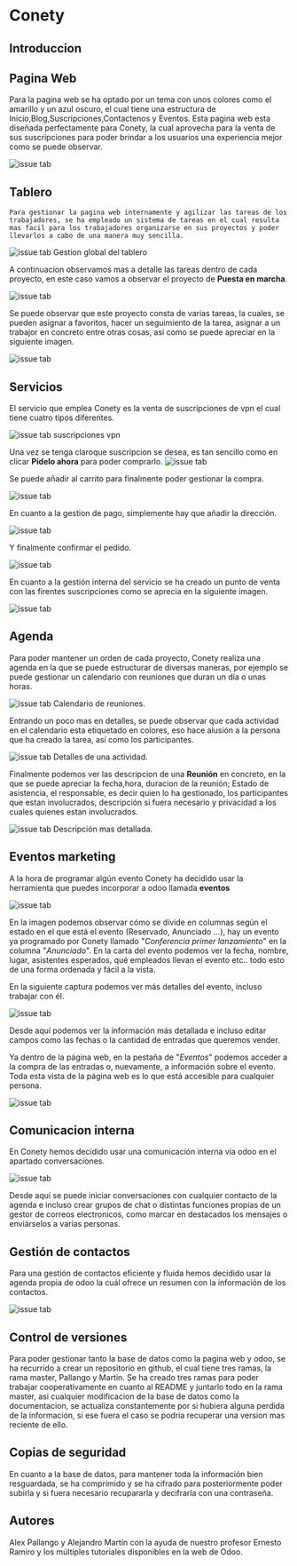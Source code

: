 # Conety

## Introduccion

## Pagina Web
Para la pagina web se ha optado por un tema con unos colores como el amarillo y un azul oscuro, el cual tiene una estructura de Inicio,Blog,Suscripciones,Contactenos y Eventos.
Esta pagina web esta diseñada perfectamente para Conety, la cual aprovecha para la venta de sus suscripciones para poder brindar a los usuarios una experiencia mejor como se puede observar.

![issue tab](Images/web.gif)

## Tablero
    Para gestionar la pagina web internamente y agilizar las tareas de los trabajadores, se ha empleado un sistema de tareas en el cual resulta mas facil para los trabajadores organizarse en sus proyectos y poder llevarlos a cabo de una manera muy sencilla.

![issue tab](Images/general.png)
Gestion global del tablero

A continuacion observamos mas a detalle las tareas dentro de cada proyecto, en este caso vamos a observar el proyecto de **Puesta en marcha**.

![issue tab](Images/gen1.png)

Se puede observar que este proyecto consta de varias tareas, la cuales, se pueden asignar a favoritos, hacer un seguimiento de la tarea, asignar a un trabajor en concreto entre otras cosas, asi como se puede apreciar en la siguiente imagen.

![issue tab](Images/gen2.png)


## Servicios
El servicio que emplea Conety es la venta de suscripciones de vpn el cual tiene cuatro tipos diferentes.

![issue tab](Images/venta.png)
suscripciones vpn

Una vez se tenga claroque suscripcion se desea, es tan sencillo como en clicar **Pidelo ahora** para poder comprarlo.
![issue tab](Images/venta1.png)

Se puede añadir al carrito para finalmente poder gestionar la compra.

![issue tab](Images/carr.png)

En cuanto a la gestion de pago, simplemente hay que añadir la dirección.

![issue tab](Images/datos.png)

Y finalmente confirmar el pedido.

![issue tab](Images/pago.png)

En cuanto a la gestión interna del servicio se ha creado un punto de venta con las firentes suscripciones como se aprecia en la siguiente imagen.

![issue tab](Images/venta2.png)
## Agenda

Para poder mantener un orden de cada proyecto, Conety realiza una agenda en la que se puede estructurar de diversas maneras, por ejemplo se puede gestionar un calendario con reuniones que duran un día o unas horas.

![issue tab](Images/cal.png)
Calendario de reuniones.

Entrando un poco mas en detalles, se puede observar que cada actividad en el calendario esta etiquetado en colores, eso hace alusión a la persona que ha creado la tarea, así como los participantes.

![issue tab](Images/cal1.png)
Detalles de una actividad.

Finalmente podemos ver las descripcion de una **Reunión** en concreto, en la que se puede apreciar la fecha,hora, duracion de la reunión; Estado de asistencia, el responsable, es decir quien lo ha gestionado, los participantes que estan involucrados, descripción si fuera necesario y privacidad a los cuales quienes estan involucrados.

![issue tab](Images/cal2.png)
Descripción mas detallada.

## Eventos marketing

A la hora de programar algún evento Conety ha decidido usar la herramienta que puedes incorporar a odoo llamada **eventos**

![issue tab](Images/c1.png)

En la imagen podemos observar cómo se divide en columnas según el estado en el que está el evento (Reservado, Anunciado ...), hay un evento ya programado por Conety llamado "*Conferencia primer lanzamiento*" en la columna "*Anunciado*". En la carta del evento podemos ver la fecha, nombre, lugar, asistentes esperados, qué empleados llevan el evento etc.. todo esto de una forma ordenada y fácil a la vista.

En la siguiente captura podemos ver más detalles del evento, incluso trabajar con él.

![issue tab](Images/c2.png)

Desde aquí podemos ver la información más detallada e incluso editar campos como las fechas o la cantidad de entradas que queremos vender.

Ya dentro de la página web, en la pestaña de "*Eventos*" podemos acceder a la compra de las entradas o, nuevamente, a información sobre el evento. Toda esta vista de la página web es lo que está accesible para cualquier persona.  

![issue tab](Images/c3.png)
## Comunicacion interna

En Conety hemos decidido usar una comunicación interna vía odoo en el apartado conversaciones.

![issue tab](Images/c4.png)

Desde aquí se puede iniciar conversaciones con cualquier contacto de la agenda e incluso crear grupos de chat o distintas funciones propias de un gestor de correos electronicos, como marcar en destacados los mensajes o enviárselos a varias personas. 

## Gestión de contactos

Para una gestión de contactos eficiente y fluida hemos decidido usar la agenda propia de odoo la cuál ofrece un resumen con la información de los contactos.

![issue tab](Images/c5.png)

## Control de versiones

Para poder gestionar tanto la base de datos como la pagina web y odoo, se ha recurrido a crear un repositorio en github, el cual tiene tres ramas, la rama master, Pallango y Martin. Se ha creado tres ramas para poder trabajar cooperativamente en cuanto al README y juntarlo todo en la rama master, asi cualquier modificacion de la base de datos como la documentacion, se actualiza constantemente por si hubiera alguna perdida de la información, si ese fuera el caso se podria recuperar una version mas reciente de ello.

## Copias de seguridad

En cuanto a la base de datos, para mantener toda la información bien resguardada, se ha comprimido y se ha cifrado para posteriormente poder subirla y si fuera necesario recupararla y decifrarla con una contraseña.

## Autores

Alex Pallango y Alejandro Martín con la ayuda de nuestro profesor Ernesto Ramiro y los múltiples tutoriales disponibles en la web de Odoo.